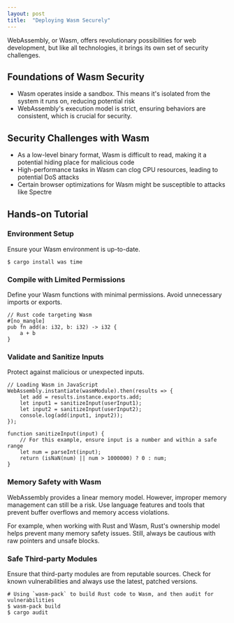 ```yaml
---
layout: post
title:  "Deploying Wasm Securely"
---
```


WebAssembly, or Wasm, offers revolutionary possibilities for web development, but like all technologies, it brings its own set of security challenges.

## Foundations of Wasm Security
- Wasm operates inside a sandbox. This means it's isolated from the system it runs on, reducing potential risk
- WebAssembly's execution model is strict, ensuring behaviors are consistent, which is crucial for security.

## Security Challenges with Wasm
- As a low-level binary format, Wasm is difficult to read, making it a potential hiding place for malicious code
- High-performance tasks in Wasm can clog CPU resources, leading to potential DoS attacks
- Certain browser optimizations for Wasm might be susceptible to attacks like Spectre

## Hands-on Tutorial

### Environment Setup

Ensure your Wasm environment is up-to-date.

```
$ cargo install was time
```

### Compile with Limited Permissions

Define your Wasm functions with minimal permissions. Avoid unnecessary imports or exports.

```
// Rust code targeting Wasm
#[no_mangle]
pub fn add(a: i32, b: i32) -> i32 {
    a + b
}
```

### Validate and Sanitize Inputs

Protect against malicious or unexpected inputs.

```
// Loading Wasm in JavaScript
WebAssembly.instantiate(wasmModule).then(results => {
    let add = results.instance.exports.add;
    let input1 = sanitizeInput(userInput1);
    let input2 = sanitizeInput(userInput2);
    console.log(add(input1, input2));
});

function sanitizeInput(input) {
    // For this example, ensure input is a number and within a safe range
    let num = parseInt(input);
    return (isNaN(num) || num > 1000000) ? 0 : num;
}
```

### Memory Safety with Wasm

WebAssembly provides a linear memory model. However, improper memory management can still be a risk. Use language features and tools that prevent buffer overflows and memory access violations.

For example, when working with Rust and Wasm, Rust's ownership model helps prevent many memory safety issues. Still, always be cautious with raw pointers and unsafe blocks.

### Safe Third-party Modules

Ensure that third-party modules are from reputable sources. Check for known vulnerabilities and always use the latest, patched versions.

```
# Using `wasm-pack` to build Rust code to Wasm, and then audit for vulnerabilities
$ wasm-pack build
$ cargo audit
```
